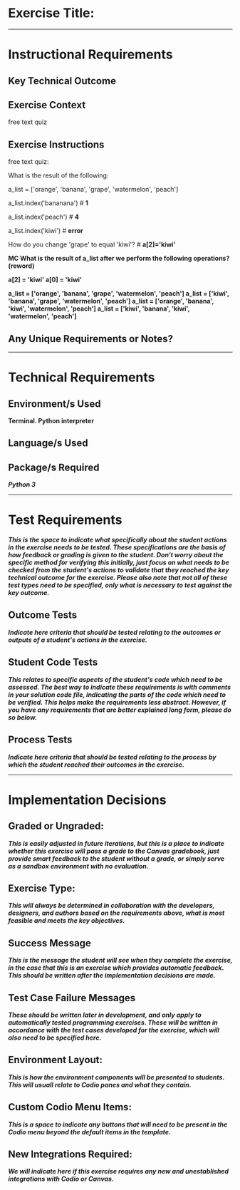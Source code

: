 # Exercise Title:
---
# Instructional Requirements
## Key Technical Outcome

## Exercise Context
free text quiz

## Exercise Instructions

free text quiz:

What is the result of the following:

a_list = ['orange', 'banana', 'grape', 'watermelon', 'peach']

a_list.index('bananana') # <b> 1 </b> <br>

a_list.index('peach') # <b> 4 </b> <br>

a_list.index('kiwi') # <b> error  </b> <br>

How do you change 'grape' to equal 'kiwi'? # <b> a[2]='kiwi'

MC 
What is the result of a_list after we perform the following operations?(reword)

a[2] = 'kiwi'
a[0] = 'kiwi'

a_list = ['orange', 'banana', 'grape', 'watermelon', 'peach']
a_list = ['kiwi', 'banana', 'grape', 'watermelon', 'peach']
a_list = ['orange', 'banana', 'kiwi', 'watermelon', 'peach']
a_list = ['kiwi', 'banana', 'kiwi', 'watermelon', 'peach']



## Any Unique Requirements or Notes?

---
# Technical Requirements
<em><strong></strong></em>

## Environment/s Used
Terminal. Python interpreter

## Language/s Used
<em></em>

## Package/s Required
<em>Python 3</em>

---
# Test Requirements
<em>This is the space to indicate what specifically about the student actions in the exercise needs to be tested. These specifications are the basis of how feedback or grading is given to the student. <strong>Don't worry about the specific method for verifying this initially, just focus on what needs to be checked from the student's actions to validate that they reached the key technical outcome for the exercise. Please also note that not all of these test types need to be specified, only what is necessary to test against the key outcome.</strong></em>

## Outcome Tests
<em>Indicate here criteria that should be tested relating to the outcomes or outputs of a student's actions in the exercise.</em>

## Student Code Tests
<em>This relates to specific aspects of the student's code which need to be assessed. The best way to indicate these requirements is with comments in your solution code file, indicating the parts of the code which need to be verified. This helps make the requirements less abstract. However, if you have any requirements that are better explained long form, please do so below.</em>

## Process Tests
<em>Indicate here criteria that should be tested relating to the process by which the student reached their outcomes in the exercise.</em>

---
#  Implementation Decisions

## Graded or Ungraded:
<em>This is easily adjusted in future iterations, but this is a place to indicate whether this exercise will pass a grade to the Canvas gradebook, just provide smart feedback to the student without a grade, or simply serve as a sandbox environment with no evaluation.</em>

## Exercise Type:
<em>This will always be determined in collaboration with the developers, designers, and authors based on the requirements above, what is most feasible and meets the key objectives.</em>

## Success Message
<em>This is the message the student will see when they complete the exercise, in the case that this is an exercise which provides automatic feedback. This should be written after the implementation decisions are made.</em>

## Test Case Failure Messages
<em>These should be written later in development, and only apply to automatically tested programming exercises. These will be written in accordance with the test cases developed for the exercise, which will also need to be specified here.</em>

## Environment Layout:
<em>This is how the environment components will be presented to students. This will usuall relate to Codio panes and what they contain.</em>

## Custom Codio Menu Items:
<em>This is a space to indicate any buttons that will need to be present in the Codio menu beyond the default items in the template.</em>

## New Integrations Required:
<em>We will indicate here if this exercise requires any new and unestablished integrations with Codio or Canvas.</em>
